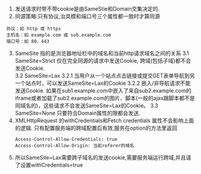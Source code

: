 1. 发送请求时带不带cookie是由SameStie和Domain交集决定的.
2. 同源策略:只有协议,治具模和端口号三个属性都一致时才算同源
```
协议：如 http 或 https
主机名：如 example.com 或 sub.example.com
端口号：如 80、443
```
3. SameSite 指的是浏览器地址栏中的域名和当前http请求域名之间的关系
  3.1 SameSite=Strict 仅在完全同源的请求中发送Cookie, 跨域(包括子域)都不会发送Cookie.   
  3.2 SameSite=Lax
     3.2.1 当用户从一个站点点击链接或提交GET表单导航到另一个站点时，可以发送SameSite=Lax的Cookie
     3.2.2 嵌入/非导航请求不能发送Cookie. 如果在sub1.example.com中嵌入了来自sub2.example.com的iframe或者加载了sub2.example.com的图片、脚本(一般的ajax跟脚本都不是同域名的)，这些请求不会发送SameSite=Lax的Cookie。
  3.3 SameSite=None 只要符合Domain属性的限都会发送.
5. XMLHttpRequest 的withCredentials和Fetch credentials 属性不会影响上面的逻辑. 只有配置服务端的跨域配置后有效,服务在option的方法里返回
   ```
   Access-Control-Allow-Credentials: true
   Access-Control-Allow-Origin: 当前referer的域名
   ```
6. 所以SameSite=Lax需要跨子域名的发送cookie,需要服务端运行跨域,并且请了设置withCredentials=true
